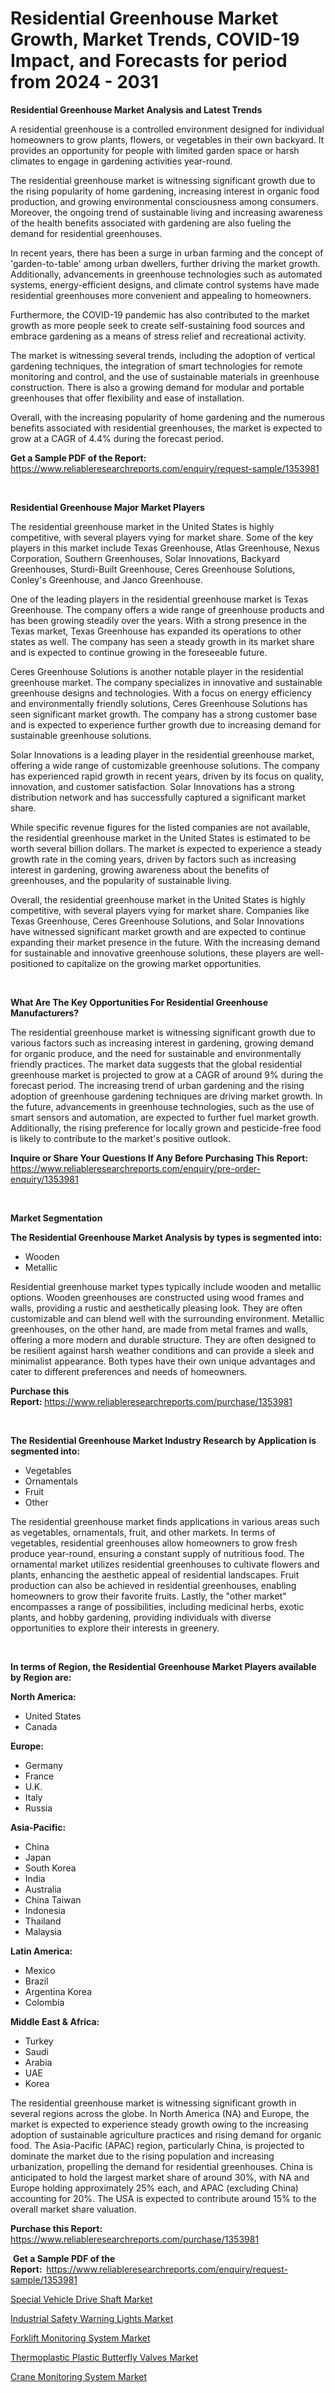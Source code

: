 <p><h1>Residential Greenhouse Market Growth, Market Trends, COVID-19 Impact, and Forecasts for period from 2024 - 2031</h1></p><p><strong>Residential Greenhouse Market Analysis and Latest Trends</strong></p>
<p><p>A residential greenhouse is a controlled environment designed for individual homeowners to grow plants, flowers, or vegetables in their own backyard. It provides an opportunity for people with limited garden space or harsh climates to engage in gardening activities year-round.</p><p>The residential greenhouse market is witnessing significant growth due to the rising popularity of home gardening, increasing interest in organic food production, and growing environmental consciousness among consumers. Moreover, the ongoing trend of sustainable living and increasing awareness of the health benefits associated with gardening are also fueling the demand for residential greenhouses.</p><p>In recent years, there has been a surge in urban farming and the concept of 'garden-to-table' among urban dwellers, further driving the market growth. Additionally, advancements in greenhouse technologies such as automated systems, energy-efficient designs, and climate control systems have made residential greenhouses more convenient and appealing to homeowners.</p><p>Furthermore, the COVID-19 pandemic has also contributed to the market growth as more people seek to create self-sustaining food sources and embrace gardening as a means of stress relief and recreational activity.</p><p>The market is witnessing several trends, including the adoption of vertical gardening techniques, the integration of smart technologies for remote monitoring and control, and the use of sustainable materials in greenhouse construction. There is also a growing demand for modular and portable greenhouses that offer flexibility and ease of installation.</p><p>Overall, with the increasing popularity of home gardening and the numerous benefits associated with residential greenhouses, the market is expected to grow at a CAGR of 4.4% during the forecast period.</p></p>
<p><strong>Get a Sample PDF of the Report:&nbsp;</strong> <a href="https://www.reliableresearchreports.com/enquiry/request-sample/1353981">https://www.reliableresearchreports.com/enquiry/request-sample/1353981</a></p>
<p>&nbsp;</p>
<p><strong>Residential Greenhouse Major Market Players</strong></p>
<p><p>The residential greenhouse market in the United States is highly competitive, with several players vying for market share. Some of the key players in this market include Texas Greenhouse, Atlas Greenhouse, Nexus Corporation, Southern Greenhouses, Solar Innovations, Backyard Greenhouses, Sturdi-Built Greenhouse, Ceres Greenhouse Solutions, Conley's Greenhouse, and Janco Greenhouse.</p><p>One of the leading players in the residential greenhouse market is Texas Greenhouse. The company offers a wide range of greenhouse products and has been growing steadily over the years. With a strong presence in the Texas market, Texas Greenhouse has expanded its operations to other states as well. The company has seen a steady growth in its market share and is expected to continue growing in the foreseeable future.</p><p>Ceres Greenhouse Solutions is another notable player in the residential greenhouse market. The company specializes in innovative and sustainable greenhouse designs and technologies. With a focus on energy efficiency and environmentally friendly solutions, Ceres Greenhouse Solutions has seen significant market growth. The company has a strong customer base and is expected to experience further growth due to increasing demand for sustainable greenhouse solutions.</p><p>Solar Innovations is a leading player in the residential greenhouse market, offering a wide range of customizable greenhouse solutions. The company has experienced rapid growth in recent years, driven by its focus on quality, innovation, and customer satisfaction. Solar Innovations has a strong distribution network and has successfully captured a significant market share.</p><p>While specific revenue figures for the listed companies are not available, the residential greenhouse market in the United States is estimated to be worth several billion dollars. The market is expected to experience a steady growth rate in the coming years, driven by factors such as increasing interest in gardening, growing awareness about the benefits of greenhouses, and the popularity of sustainable living.</p><p>Overall, the residential greenhouse market in the United States is highly competitive, with several players vying for market share. Companies like Texas Greenhouse, Ceres Greenhouse Solutions, and Solar Innovations have witnessed significant market growth and are expected to continue expanding their market presence in the future. With the increasing demand for sustainable and innovative greenhouse solutions, these players are well-positioned to capitalize on the growing market opportunities.</p></p>
<p>&nbsp;</p>
<p><strong>What Are The Key Opportunities For Residential Greenhouse Manufacturers?</strong></p>
<p><p>The residential greenhouse market is witnessing significant growth due to various factors such as increasing interest in gardening, growing demand for organic produce, and the need for sustainable and environmentally friendly practices. The market data suggests that the global residential greenhouse market is projected to grow at a CAGR of around 9% during the forecast period. The increasing trend of urban gardening and the rising adoption of greenhouse gardening techniques are driving market growth. In the future, advancements in greenhouse technologies, such as the use of smart sensors and automation, are expected to further fuel market growth. Additionally, the rising preference for locally grown and pesticide-free food is likely to contribute to the market's positive outlook.</p></p>
<p><strong>Inquire or Share Your Questions If Any Before Purchasing This Report:</strong> <a href="https://www.reliableresearchreports.com/enquiry/pre-order-enquiry/1353981">https://www.reliableresearchreports.com/enquiry/pre-order-enquiry/1353981</a></p>
<p>&nbsp;</p>
<p><strong>Market Segmentation</strong></p>
<p><strong>The Residential Greenhouse Market Analysis by types is segmented into:</strong></p>
<p><ul><li>Wooden</li><li>Metallic</li></ul></p>
<p><p>Residential greenhouse market types typically include wooden and metallic options. Wooden greenhouses are constructed using wood frames and walls, providing a rustic and aesthetically pleasing look. They are often customizable and can blend well with the surrounding environment. Metallic greenhouses, on the other hand, are made from metal frames and walls, offering a more modern and durable structure. They are often designed to be resilient against harsh weather conditions and can provide a sleek and minimalist appearance. Both types have their own unique advantages and cater to different preferences and needs of homeowners.</p></p>
<p><strong>Purchase this Report:&nbsp;</strong><a href="https://www.reliableresearchreports.com/purchase/1353981">https://www.reliableresearchreports.com/purchase/1353981</a></p>
<p>&nbsp;</p>
<p><strong>The Residential Greenhouse Market Industry Research by Application is segmented into:</strong></p>
<p><ul><li>Vegetables</li><li>Ornamentals</li><li>Fruit</li><li>Other</li></ul></p>
<p><p>The residential greenhouse market finds applications in various areas such as vegetables, ornamentals, fruit, and other markets. In terms of vegetables, residential greenhouses allow homeowners to grow fresh produce year-round, ensuring a constant supply of nutritious food. The ornamental market utilizes residential greenhouses to cultivate flowers and plants, enhancing the aesthetic appeal of residential landscapes. Fruit production can also be achieved in residential greenhouses, enabling homeowners to grow their favorite fruits. Lastly, the "other market" encompasses a range of possibilities, including medicinal herbs, exotic plants, and hobby gardening, providing individuals with diverse opportunities to explore their interests in greenery.</p></p>
<p>&nbsp;</p>
<p><strong>In terms of Region, the Residential Greenhouse Market Players available by Region are:</strong></p>
<p>
    <p> <strong> North America: </strong>
        <ul>
            <li>United States</li>
            <li>Canada</li>
        </ul>
        </p> 
    <p> <strong> Europe: </strong>
        <ul>
            <li>Germany</li>
            <li>France</li>
            <li>U.K.</li>
            <li>Italy</li>
            <li>Russia</li>
        </ul>
        </p> 
    <p> <strong> Asia-Pacific: </strong>
        <ul>
            <li>China</li>
            <li>Japan</li>
            <li>South Korea</li>
            <li>India</li>
            <li>Australia</li>
            <li>China Taiwan</li>
            <li>Indonesia</li>
            <li>Thailand</li>
            <li>Malaysia</li>
        </ul>
        </p> 
    <p> <strong> Latin America: </strong>
        <ul>
            <li>Mexico</li>
            <li>Brazil</li>
            <li>Argentina Korea</li>
            <li>Colombia</li>
        </ul>
        </p> 
    <p> <strong> Middle East & Africa: </strong>
        <ul>
            <li>Turkey</li>
            <li>Saudi</li>
            <li>Arabia</li>
            <li>UAE</li>
            <li>Korea</li>
        </ul>
    </p>
    </p>
<p><p>The residential greenhouse market is witnessing significant growth in several regions across the globe. In North America (NA) and Europe, the market is expected to experience steady growth owing to the increasing adoption of sustainable agriculture practices and rising demand for organic food. The Asia-Pacific (APAC) region, particularly China, is projected to dominate the market due to the rising population and increasing urbanization, propelling the demand for residential greenhouses. China is anticipated to hold the largest market share of around 30%, with NA and Europe holding approximately 25% each, and APAC (excluding China) accounting for 20%. The USA is expected to contribute around 15% to the overall market share valuation.</p></p>
<p><strong>Purchase this Report: </strong><a href="https://www.reliableresearchreports.com/purchase/1353981">https://www.reliableresearchreports.com/purchase/1353981</a></p>
<p>&nbsp;<strong>Get a Sample PDF of the Report:&nbsp;&nbsp;</strong><a href="https://www.reliableresearchreports.com/enquiry/request-sample/1353981">https://www.reliableresearchreports.com/enquiry/request-sample/1353981</a></p>
<p><strong></strong></p>
<p><p><a href="https://medium.com/@kevontoy1/special-vehicle-drive-shaft-market-insight-market-trends-growth-forecasted-from-2024-to-2031-95cbbb4c5ac9">Special Vehicle Drive Shaft Market</a></p><p><a href="https://medium.com/@kevontoy1/industrial-safety-warning-lights-market-share-evolution-and-market-growth-trends-2024-2031-87e81bf97c2a">Industrial Safety Warning Lights Market</a></p><p><a href="https://github.com/beatblasta/Market-Research-Report-List-1/blob/main/forklift-monitoring-system-market.md">Forklift Monitoring System Market</a></p><p><a href="https://medium.com/@kevontoy1/analyzing-thermoplastic-plastic-butterfly-valves-market-global-industry-perspective-and-forecast-c4421153d27a">Thermoplastic Plastic Butterfly Valves Market</a></p><p><a href="https://github.com/jhcraigie/Market-Research-Report-List-1/blob/main/crane-monitoring-system-market.md">Crane Monitoring System Market</a></p></p>